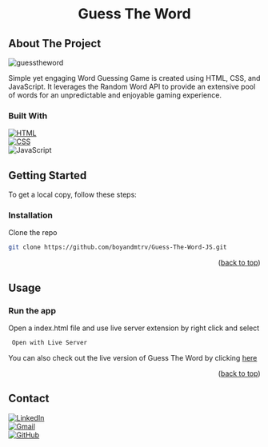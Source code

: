 <div id="readme-top"></div>

<div align="center">
  <a href="https://github.com/boyandmtrv/Guess-The-Word-JS"></a>

 <h1 align="center">Guess The Word</h1>
</div>


## About The Project
![guesstheword](https://github.com/boyandmtrv/Guess-The-Word-JS/assets/122356573/c186fd1d-d2a3-4637-a1ea-618e8ba3bdc1)

Simple yet engaging Word Guessing Game is created using HTML, CSS, and JavaScript. It leverages the Random Word API to provide an extensive pool of words for an unpredictable and enjoyable gaming experience.

### Built With
[![HTML](https://img.shields.io/badge/HTML-%2320232a.svg?style=for-the-badge&logo=html5&logoColor=%2361DAFB&colorA=232F3E&colorB=232F3E)](https://html.com/) <br/>
[![CSS](https://img.shields.io/badge/CSS-%231572B6.svg?style=for-the-badge&logo=css3&logoColor=white)](https://developer.mozilla.org/en-US/docs/Web/CSS) <br/>
![JavaScript](https://img.shields.io/badge/JavaScript-%23F7DF1E.svg?style=for-the-badge&logo=javascript&logoColor=black)

## Getting Started

To get a local copy, follow these steps:
  
### Installation

Clone the repo
   ```sh
   git clone https://github.com/boyandmtrv/Guess-The-Word-JS.git
   ```
<p align="right">(<a href="#readme-top">back to top</a>)</p>

## Usage

### Run the app
Open a index.html file and use live server extension by right click and select
   ```sh
    Open with Live Server
   ```

You can also check out the live version of Guess The Word by clicking [here](https://boyandmtrv-guesstheword.netlify.app/)
   

<p align="right">(<a href="#readme-top">back to top</a>)</p>

## Contact

[![LinkedIn](https://img.shields.io/badge/LinkedIn-%230077B5.svg?style=flat-square&logo=linkedin&logoColor=white)](https://www.linkedin.com/in/boyan-dimitrov-4402b4179/) <br />
[![Gmail](https://img.shields.io/badge/Gmail-%23EA4335.svg?style=flat-square&logo=gmail&logoColor=white)](mailto:boyandimitrov1462@gmail.com) <br />
[![GitHub](https://img.shields.io/badge/GitHub-%23121011.svg?style=flat-square&logo=github&logoColor=white)](https://github.com/boyandmtrv) <br />

